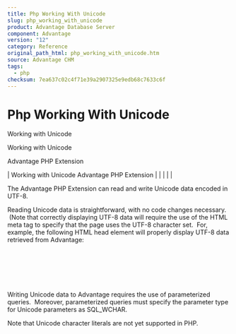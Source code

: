 ```yaml
---
title: Php Working With Unicode
slug: php_working_with_unicode
product: Advantage Database Server
component: Advantage
version: "12"
category: Reference
original_path_html: php_working_with_unicode.htm
source: Advantage CHM
tags:
  - php
checksum: 7ea637c02c4f71e39a2907325e9edb68c7633c6f
---
```


# Php Working With Unicode

Working with Unicode

Working with Unicode

Advantage PHP Extension

| Working with Unicode  Advantage PHP Extension |  |  |  |  |

The Advantage PHP Extension can read and write Unicode data encoded in UTF-8.

Reading Unicode data is straightforward, with no code changes necessary.  (Note that correctly displaying UTF-8 data will require the use of the HTML meta tag to specify that the page uses the UTF-8 character set.  For, example, the following HTML head element will properly display UTF-8 data retrieved from Advantage:

  <head>

     <meta http-equiv=Content-Type content="text/html; charset=utf-8"/>

  </head>

Writing Unicode data to Advantage requires the use of parameterized queries.  Moreover, parameterized queries must specify the parameter type for Unicode parameters as SQL\_WCHAR.

Note that Unicode character literals are not yet supported in PHP.

